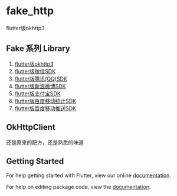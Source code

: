 # fake_http

flutter版okhttp3

## Fake 系列 Library

1. [flutter版okhttp3](https://github.com/v7lin/fake_http)
2. [flutter版微信SDK](https://github.com/v7lin/fake_wechat)
3. [flutter版腾讯(QQ)SDK](https://github.com/v7lin/fake_tencent)
4. [flutter版新浪微博SDK](https://github.com/v7lin/fake_weibo)
5. [flutter版支付宝SDK](https://github.com/v7lin/fake_alipay)
6. [flutter版百度移动统计SDK](https://github.com/v7lin/fake_analytics)
7. [flutter版百度移动推送SDK](https://github.com/v7lin/fake_push)

## OkHttpClient

还是原来的配方，还是熟悉的味道

## Getting Started

For help getting started with Flutter, view our online [documentation](https://flutter.io/).

For help on editing package code, view the [documentation](https://flutter.io/developing-packages/).
